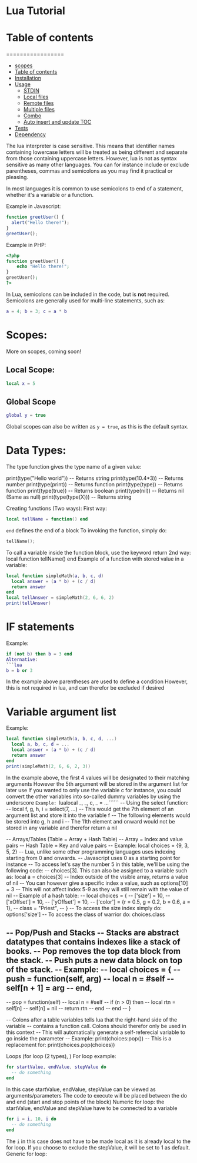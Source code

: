 # Lua Tutorial
# Table of contents
=================

<!--ts-->
   * [scopes](#scopes)
   * [Table of contents](#table-of-contents)
   * [Installation](#installation)
   * [Usage](#usage)
      * [STDIN](#stdin)
      * [Local files](#local-files)
      * [Remote files](#remote-files)
      * [Multiple files](#multiple-files)
      * [Combo](#combo)
      * [Auto insert and update TOC](#auto-insert-and-update-toc)
   * [Tests](#tests)
   * [Dependency](#dependency)
<!--te-->
The lua interpreter is case sensitive. This means that identifier names containing lowercase letters will be treated as being different and separate from those containing uppercase letters.
However, lua is not as syntax sensitive as many other languages. You can for instance include or exclude parentheses, commas and semicolons as you may find it practical or pleasing.

In most languages it is common to use semicolons to end of a statement, whether it's a variable or a function.

Example in Javascript:
```javascript
function greetUser() {
  alert("Hello there!");
}
greetUser();
```
Example in PHP:
```php
<?php
function greetUser() {
    echo "Hello there!";
}
greetUser();
?>
```
In Lua, semicolons can be included in the code, but is **not** required.
Semicolons are generally used for multi-line statements, such as:
```lua
a = 4; b = 3; c = a * b
```

# Scopes:
More on scopes, coming soon!

## Local Scope:
```lua
local x = 5
```
## Global Scope
```lua
global y = true
```
Global scopes can also be written as ```y = true```, as this is the default syntax.

# Data Types:
The type function gives the type name of a given value:

print(type("Hello world"))  -- Returns string
print(type(10.4*3))         -- Returns number
print(type(print))          -- Returns function
print(type(type))           -- Returns function
print(type(true))           -- Returns boolean
print(type(nil))            -- Returns nil (Same as null)
print(type(type(X)))        -- Returns string


Creating functions (Two ways):
First way: 
```lua
local tellName = function() end
```
```end``` defines the end of a block
To invoking the function, simply do: 
```lua
tellName();
```
To call a variable inside the function block, use the keyword return
2nd way: local function tellName() end
Example of a function with stored value in a variable:
```lua
local function simpleMath(a, b, c, d)
  local answer = (a * b) + (c / d)
  return answer
end
local tellAnswer = simpleMath(2, 6, 6, 2)
print(tellAnswer)
```

# IF statements
Example:
```lua
if (not b) then b = 3 end
Alternative:
```lua
b = b or 3
```
In the example above parentheses are used to define a condition
However, this is not required in lua, and can therefor be excluded if desired


# Variable argument list
Example:
```lua
local function simpleMath(a, b, c, d, ...)
  local a, b, c, d = ...
  local answer = (a * b) + (c / d)
  return answer
end
print(simpleMath(2, 6, 6, 2, 3))
```
In the example above, the first 4 values will be designated to their matching arguments
However the 5th argument will be stored in the argument list for later use
If you wanted to only use the variable c for instance, you could convert
the other variables into so-called dummy variables by using the underscore
```Example: ```lualocal _, _, c, _ = ...``````
-- Using the select function:
-- local f, g, h, i = select(7, ...)
-- This would get the 7th element of an argument list and store it into the variable f
-- The following elements would be stored into g, h and i
-- The 11th element and onward would not be stored in any variable and therefor return a nil


-- Arrays/Tables (Table = Array + Hash Table)
-- Array = Index and value pairs
-- Hash Table = Key and value pairs
-- Example: local choices = {9, 3, 5, 2}
-- Lua, unlike some other programming languages uses indexing starting from 0 and onwards.
-- Javascript uses 0 as a starting point for instance
-- To access let's say the number 5 in this table, we'll be using the following code:
-- choices[3]. This can also be assigned to a variable such as: local a = choices[3]
-- Index outside of the visible array, returns a value of nil
-- You can however give a specific index a value, such as options[10] = 3
-- This will not affect index 5-9 as they will still remain with the value of nil
-- Example of a hash table:
-- local choices = {
--  ['size'] = 10,
--  ['xOffset'] = 10,
--  ['yOffset'] = 10,
--  ['color'] = {r = 0.5, g = 0.2, b = 0.6, a = 1},
--  class = "Priest",
-- }
-- To access the size index simply do: options['size']
-- To access the class of warrior do: choices.class


-- Pop/Push and Stacks
-- Stacks are abstract datatypes that contains indexes like a stack of books.
-- Pop removes the top data block from the stack.
-- Push puts a new data block on top of the stack.
-- Example:
-- local choices = {
--   push = function(self, arg)
--     local n = #self
--     self[n + 1] = arg
--   end,
--
--   pop = function(self)
--     local n = #self
--     if (n > 0) then
--       local rtn = self[n]
--       self[n] = nil
--       return rtn
--     end
--   end
-- }

-- Colons after a table variables tells lua that the right-hand side of the variable
-- contains a function call. Colons should therefor only be used in this context
-- This will automatically generate a self-referecial variable to go inside the parameter
-- Example: print(choices:pop())
-- This is a replacement for: print(choices.pop(choices))


Loops (for loop (2 types), )
For loop example:
```lua
for startValue, endValue, stepValue do
  -- do something
end
```
In this case startValue, endValue, stepValue can be viewed as arguments/parameters
The code to execute will be placed between the do and end (start and stop points of the block)
Numeric for loop: the startValue, endValue and stepValue have to be connected to a variable
```lua
for i = i, 10, i do
  -- do something
end
```
The ```i``` in this case does not have to be made local as it is already local to the for loop.
If you choose to exclude the stepValue, it will be set to 1 as default.
Generic for loop:


